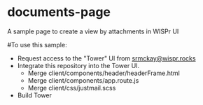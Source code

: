 # documents-page
A sample page to create a view by attachments in WISPr UI

#To use this sample:
  - Request access to the "Tower" UI from srmckay@wispr.rocks
  - Integrate this repository into the Tower UI.  
    - Merge client/components/header/headerFrame.html
    - Merge client/components/app.route.js
    - Merge client/css/justmail.scss
  - Build Tower
